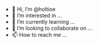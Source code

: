 - 👋 Hi, I’m @holtioe
- 👀 I’m interested in ...
- 🌱 I’m currently learning ...
- 💞️ I’m looking to collaborate on ...
- 📫 How to reach me ...

<!---
holtioe/holtioe is a ✨ special ✨ repository because its `README.md` (this file) appears on your GitHub profile.
You can click the Preview link to take a look at your changes.
--->
